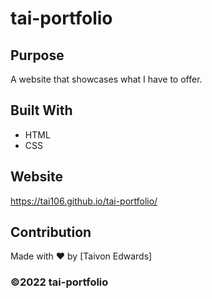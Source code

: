 # tai-portfolio

## Purpose
A website that showcases what I have to offer. 

## Built With
* HTML
* CSS

## Website
https://tai106.github.io/tai-portfolio/

## Contribution
Made with ❤️ by [Taivon Edwards]

### ©️2022 tai-portfolio
